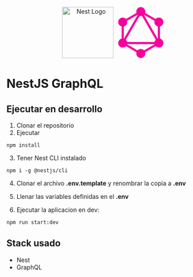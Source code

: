 <p align="center">
  <a href="http://nestjs.com/" target="blank"><img src="https://nestjs.com/img/logo-small.svg" width="120" alt="Nest Logo" /></a>
  <svg width="120" xmlns="http://www.w3.org/2000/svg" style="fill:color(display-p3 .8824 0 .5961)" viewBox="0 0 100 100" class="w-24"><path fill-rule="evenodd" d="m50 6.903 37.323 21.549v43.096L50 93.097 12.677 71.548V28.451zM16.865 30.87v31.656L44.28 15.041zM50 13.51 18.398 68.246h63.205zm27.415 58.924h-54.83L50 88.261zm5.72-9.908L55.72 15.041 83.136 30.87z" clip-rule="evenodd"></path><circle cx="50" cy="9.321" r="8.82"></circle><circle cx="85.229" cy="29.66" r="8.82"></circle><circle cx="85.229" cy="70.34" r="8.82"></circle><circle cx="50" cy="90.679" r="8.82"></circle><circle cx="14.766" cy="70.34" r="8.82"></circle><circle cx="14.766" cy="29.66" r="8.82"></circle></svg>
</p>

# NestJS GraphQL

## Ejecutar en desarrollo

1. Clonar el repositorio
2. Ejecutar

```
npm install
```

3. Tener Nest CLI instalado

```
npm i -g @nestjs/cli
```

4. Clonar el archivo **.env.template** y renombrar la copia a **.env**

5. Llenar las variables definidas en el **.env**

6. Ejecutar la aplicacion en dev:

```
npm run start:dev
```

## Stack usado

- Nest
- GraphQL
